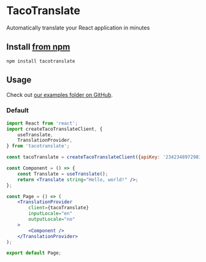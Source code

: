 # TacoTranslate

Automatically translate your React application in minutes

## Install [from npm](https://www.npmjs.com/package/tacotranslate)

```
npm install tacotranslate
```

## Usage

Check out [our examples folder on GitHub](https://github.com/tacotranslate/npm-package/tree/master/examples/).

### Default

```jsx
import React from 'react';
import createTacoTranslateClient, {
	useTranslate,
	TranslationProvider,
} from 'tacotranslate';

const tacoTranslate = createTacoTranslateClient({apiKey: '23423489729834792'});

const Component = () => {
	const Translate = useTranslate();
	return <Translate string="Hello, world!" />;
};

const Page = () => (
	<TranslationProvider
		client={tacoTranslate}
		inputLocale="en"
		outputLocale="no"
	>
		<Component />
	</TranslationProvider>
);

export default Page;
```
